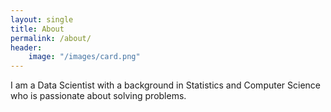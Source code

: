 ```yaml
---
layout: single
title: About
permalink: /about/
header:
    image: "/images/card.png"
---
```

I am a Data Scientist with a background in Statistics and Computer Science
who is passionate about solving problems.
